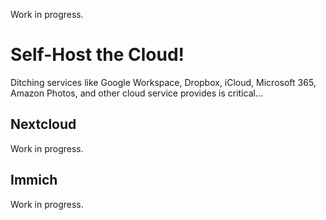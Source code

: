 Work in progress.

# Self-Host the Cloud!
Ditching services like Google Workspace, Dropbox, iCloud, Microsoft 365, Amazon Photos, and other cloud service provides is critical...

## Nextcloud
Work in progress.

## Immich
Work in progress.

